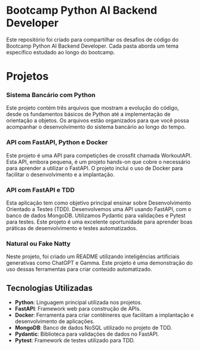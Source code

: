 # Bootcamp Python AI Backend Developer

Este repositório foi criado para compartilhar os desafios de código do Bootcamp Python AI Backend Developer. Cada pasta aborda um tema específico estudado ao longo do bootcamp.

# Projetos

### Sistema Bancário com Python

Este projeto contém três arquivos que mostram a evolução do código, desde os fundamentos básicos de Python até a implementação de orientação a objetos. Os arquivos estão organizados para que você possa acompanhar o desenvolvimento do sistema bancário ao longo do tempo.

### API com FastAPI, Python e Docker

Este projeto é uma API para competições de crossfit chamada WorkoutAPI. Esta API, embora pequena, é um projeto hands-on que cobre o necessário para aprender a utilizar o FastAPI. O projeto inclui o uso de Docker para facilitar o desenvolvimento e a implantação.

### API com FastAPI e TDD

Esta aplicação tem como objetivo principal ensinar sobre Desenvolvimento Orientado a Testes (TDD). Desenvolvemos uma API usando FastAPI, com o banco de dados MongoDB. Utilizamos Pydantic para validações e Pytest para testes. Este projeto é uma excelente oportunidade para aprender boas práticas de desenvolvimento e testes automatizados.

### Natural ou Fake Natty

Neste projeto, foi criado um README utilizando inteligências artificiais generativas como ChatGPT e Gamma. Este projeto é uma demonstração do uso dessas ferramentas para criar conteúdo automatizado.

## Tecnologias Utilizadas

- **Python**: Linguagem principal utilizada nos projetos.
- **FastAPI**: Framework web para construção de APIs.
- **Docker**: Ferramenta para criar contêineres que facilitam a implantação e desenvolvimento de aplicações.
- **MongoDB**: Banco de dados NoSQL utilizado no projeto de TDD.
- **Pydantic**: Biblioteca para validações de dados no FastAPI.
- **Pytest**: Framework de testes utilizado para TDD.


